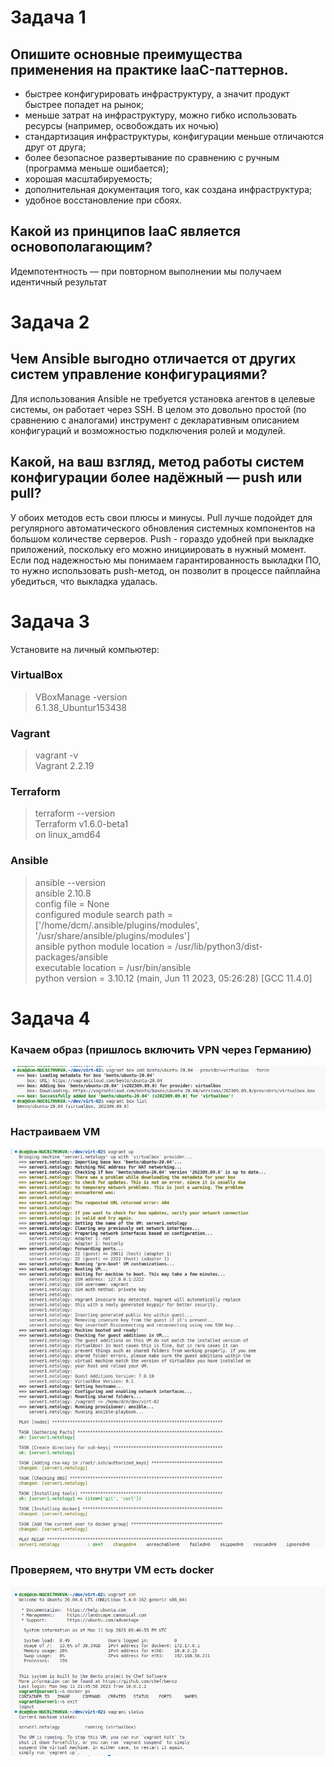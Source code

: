 # Задача 1

## Опишите основные преимущества применения на практике IaaC-паттернов.
- быстрее конфигурировать инфраструктуру, а значит продукт быстрее попадет на рынок;
- меньше затрат на инфраструктуру, можно гибко использовать ресурсы (например, освобождать их ночью)
- стандартизация инфраструктуры, конфигурации меньше отличаются друг от друга;
- более безопасное развертывание по сравнению с ручным (программа меньше ошибается);
- хорошая масштабируемость;
- дополнительная документация того, как создана инфраструктура;
- удобное восстановление при сбоях.

## Какой из принципов IaaC является основополагающим?

Идемпотентность — при повторном выполнении мы получаем идентичный результат 

# Задача 2

## Чем Ansible выгодно отличается от других систем управление конфигурациями?
Для использования Ansible не требуется установка агентов в целевые системы, он работает через SSH. В целом это довольно простой (по сравнению с аналогами) инструмент с декларативным описанием конфигураций и возможностью подключения ролей и модулей.

## Какой, на ваш взгляд, метод работы систем конфигурации более надёжный — push или pull?
У обоих методов есть свои плюсы и минусы. Pull лучше подойдет для регулярного автоматического обновления системных компонентов на большом количестве серверов. Push - гораздо удобней при выкладке приложений, поскольку его можно инициировать в нужный момент. Если под надежностью мы понимаем гарантированность выкладки ПО, то нужно использовать push-метод, он позволит в процессе пайплайна убедиться, что выкладка удалась.

# Задача 3

Установите на личный компьютер:
### VirtualBox
> VBoxManage -version\
6.1.38_Ubuntur153438

### Vagrant
> vagrant -v\
Vagrant 2.2.19


### Terraform
> terraform --version\
Terraform v1.6.0-beta1\
on linux_amd64

### Ansible
> ansible --version\
ansible 2.10.8\
  config file = None\
  configured module search path = ['/home/dcm/.ansible/plugins/modules', '/usr/share/ansible/plugins/modules']\
  ansible python module location = /usr/lib/python3/dist-packages/ansible\
  executable location = /usr/bin/ansible\
  python version = 3.10.12 (main, Jun 11 2023, 05:26:28) [GCC 11.4.0]

# Задача 4
### Качаем образ (пришлось включить VPN через Германию)
![Alt text](images/image.png)
### Настраиваем VM
![Alt text](images/image-1.png)
### Проверяем, что внутри VM есть docker
![Alt text](images/image-2.png)